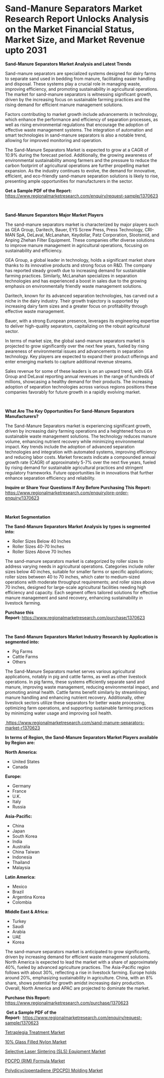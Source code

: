 <p><h1>Sand-Manure Separators Market Research Report Unlocks Analysis on the Market Financial Status, Market Size, and Market Revenue upto 2031</h1></p><p><strong>Sand-Manure Separators Market Analysis and Latest Trends</strong></p>
<p><p>Sand-manure separators are specialized systems designed for dairy farms to separate sand used in bedding from manure, facilitating easier handling and disposal. These systems play a crucial role in managing waste, improving efficiency, and promoting sustainability in agricultural operations. The market for sand-manure separators is witnessing significant growth, driven by the increasing focus on sustainable farming practices and the rising demand for efficient manure management solutions.</p><p>Factors contributing to market growth include advancements in technology, which enhance the performance and efficiency of separation processes, as well as rising environmental regulations that encourage the adoption of effective waste management systems. The integration of automation and smart technologies in sand-manure separators is also a notable trend, allowing for improved monitoring and operation.</p><p>The Sand-Manure Separators Market is expected to grow at a CAGR of 10.9% during the forecast period. Additionally, the growing awareness of environmental sustainability among farmers and the pressure to reduce the carbon footprint of agricultural operations are further propelling market expansion. As the industry continues to evolve, the demand for innovative, efficient, and eco-friendly sand-manure separation solutions is likely to rise, presenting ample opportunities for manufacturers in the sector.</p></p>
<p><strong>Get a Sample PDF of the Report:&nbsp;</strong> <a href="https://www.regionalmarketresearch.com/enquiry/request-sample/1370623">https://www.regionalmarketresearch.com/enquiry/request-sample/1370623</a></p>
<p>&nbsp;</p>
<p><strong>Sand-Manure Separators Major Market Players</strong></p>
<p><p>The sand-manure separators market is characterized by major players such as GEA Group, Daritech, Bauer, EYS Screw Press, Press Technology, CRI-MAN SpA, DeLaval, McLanahan, Keydollar, Patz Corporation, Slootsmid, and Anping Zhehan Filter Equipment. These companies offer diverse solutions to improve manure management in agricultural operations, focusing on sustainability and efficiency.</p><p>GEA Group, a global leader in technology, holds a significant market share thanks to its innovative products and strong focus on R&D. The company has reported steady growth due to increasing demand for sustainable farming practices. Similarly, McLanahan specializes in separation technologies and has experienced a boost in sales due to the growing emphasis on environmentally friendly waste management solutions.</p><p>Daritech, known for its advanced separation technologies, has carved out a niche in the dairy industry. Their growth trajectory is supported by increasing dairy farm sizes and a greater focus on profitability through effective waste management.</p><p>Bauer, with a strong European presence, leverages its engineering expertise to deliver high-quality separators, capitalizing on the robust agricultural sector.</p><p>In terms of market size, the global sand-manure separators market is projected to grow significantly over the next few years, fueled by rising awareness of environmental issues and advancements in separation technology. Key players are expected to expand their product offerings and enter emerging markets to capture additional revenue streams.</p><p>Sales revenue for some of these leaders is on an upward trend, with GEA Group and DeLaval reporting annual revenues in the range of hundreds of millions, showcasing a healthy demand for their products. The increasing adoption of separation technologies across various regions positions these companies favorably for future growth in a rapidly evolving market.</p></p>
<p>&nbsp;</p>
<p><strong>What Are The Key Opportunities For Sand-Manure Separators Manufacturers?</strong></p>
<p><p>The Sand-Manure Separators market is experiencing significant growth, driven by increasing dairy farming operations and a heightened focus on sustainable waste management solutions. The technology reduces manure volume, enhancing nutrient recovery while minimizing environmental impact. Key trends include the adoption of advanced separation technologies and integration with automated systems, improving efficiency and reducing labor costs. Market forecasts indicate a compounded annual growth rate (CAGR) of approximately 5-7% over the next five years, fueled by rising demand for sustainable agricultural practices and stringent regulatory frameworks. Future opportunities lie in innovations that further enhance separation efficiency and reliability.</p></p>
<p><strong>Inquire or Share Your Questions If Any Before Purchasing This Report:</strong> <a href="https://www.regionalmarketresearch.com/enquiry/pre-order-enquiry/1370623">https://www.regionalmarketresearch.com/enquiry/pre-order-enquiry/1370623</a></p>
<p>&nbsp;</p>
<p><strong>Market Segmentation</strong></p>
<p><strong>The Sand-Manure Separators Market Analysis by types is segmented into:</strong></p>
<p><ul><li>Roller Sizes Below 40 Inches</li><li>Roller Sizes 40-70 Inches</li><li>Roller Sizes Above 70 Inches</li></ul></p>
<p><p>The sand-manure separators market is categorized by roller sizes to address varying needs in agricultural operations. Categories include roller sizes below 40 inches, suitable for smaller farms or specific applications; roller sizes between 40 to 70 inches, which cater to medium-sized operations with moderate throughput requirements; and roller sizes above 70 inches, designed for large-scale agricultural facilities needing high efficiency and capacity. Each segment offers tailored solutions for effective manure management and sand recovery, enhancing sustainability in livestock farming.</p></p>
<p><strong>Purchase this Report:&nbsp;</strong><a href="https://www.regionalmarketresearch.com/purchase/1370623">https://www.regionalmarketresearch.com/purchase/1370623</a></p>
<p>&nbsp;</p>
<p><strong>The Sand-Manure Separators Market Industry Research by Application is segmented into:</strong></p>
<p><ul><li>Pig Farms</li><li>Cattle Farms</li><li>Others</li></ul></p>
<p><p>The Sand-Manure Separators market serves various agricultural applications, notably in pig and cattle farms, as well as other livestock operations. In pig farms, these systems efficiently separate sand and manure, improving waste management, reducing environmental impact, and promoting animal health. Cattle farms benefit similarly by streamlining manure handling and enhancing nutrient recovery. Additionally, other livestock sectors utilize these separators for better waste processing, optimizing farm operations, and supporting sustainable farming practices by minimizing water usage and improving soil health.</p></p>
<p><a href="https://www.regionalmarketresearch.com/sand-manure-separators-market-r1370623">&nbsp;https://www.regionalmarketresearch.com/sand-manure-separators-market-r1370623</a></p>
<p><strong>In terms of Region, the Sand-Manure Separators Market Players available by Region are:</strong></p>
<p>
    <p> <strong> North America: </strong>
        <ul>
            <li>United States</li>
            <li>Canada</li>
        </ul>
        </p> 
    <p> <strong> Europe: </strong>
        <ul>
            <li>Germany</li>
            <li>France</li>
            <li>U.K.</li>
            <li>Italy</li>
            <li>Russia</li>
        </ul>
        </p> 
    <p> <strong> Asia-Pacific: </strong>
        <ul>
            <li>China</li>
            <li>Japan</li>
            <li>South Korea</li>
            <li>India</li>
            <li>Australia</li>
            <li>China Taiwan</li>
            <li>Indonesia</li>
            <li>Thailand</li>
            <li>Malaysia</li>
        </ul>
        </p> 
    <p> <strong> Latin America: </strong>
        <ul>
            <li>Mexico</li>
            <li>Brazil</li>
            <li>Argentina Korea</li>
            <li>Colombia</li>
        </ul>
        </p> 
    <p> <strong> Middle East & Africa: </strong>
        <ul>
            <li>Turkey</li>
            <li>Saudi</li>
            <li>Arabia</li>
            <li>UAE</li>
            <li>Korea</li>
        </ul>
    </p>
    </p>
<p><p>The sand-manure separators market is anticipated to grow significantly, driven by increasing demand for efficient waste management solutions. North America is expected to lead the market with a share of approximately 40%, fueled by advanced agriculture practices. The Asia-Pacific region follows with about 30%, reflecting a rise in livestock farming. Europe holds around 20%, emphasizing sustainability in agriculture. China, with an 8% share, shows potential for growth amidst increasing dairy production. Overall, North America and APAC are projected to dominate the market.</p></p>
<p><strong>Purchase this Report: </strong><a href="https://www.regionalmarketresearch.com/purchase/1370623">https://www.regionalmarketresearch.com/purchase/1370623</a></p>
<p>&nbsp;<strong>Get a Sample PDF of the Report:&nbsp;&nbsp;</strong><a href="https://www.regionalmarketresearch.com/enquiry/request-sample/1370623">https://www.regionalmarketresearch.com/enquiry/request-sample/1370623</a></p>
<p><strong></strong></p>
<p><p><a href="https://www.linkedin.com/pulse/global-perspectives-tetraplegia-treatment-market-trends-ddrme">Tetraplegia Treatment Market</a></p><p><a href="https://github.com/kathiestrine5ty/Market-Research-Report-List-1/blob/main/10-glass-filled-nylon-market.md">10% Glass Filled Nylon Market</a></p><p><a href="https://medium.com/@alaynarohan2023/global-selective-laser-sintering-sls-equipment-market-size-and-market-trends-analysis-by-61c92496e395?postPublishedType=repub">Selective Laser Sintering (SLS) Equipment Market</a></p><p><a href="https://issuu.com/reportprime-2/docs/pdcpd-rim-formula-market-size-2030._0c38a1fe9d5c5b">PDCPD (RIM) Formula Market</a></p><p><a href="https://issuu.com/reportprime-2/docs/polydicyclopentadiene-pdcpd-molding_1a76a451019880">Polydicyclopentadiene (PDCPD) Molding Market</a></p></p>